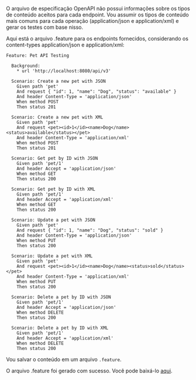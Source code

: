 O arquivo de especificação OpenAPI não possui informações sobre os tipos de conteúdo aceitos para cada endpoint. Vou assumir os tipos de conteúdo mais comuns para cada operação (application/json e application/xml) e gerar os testes com base nisso.

Aqui está o arquivo .feature para os endpoints fornecidos, considerando os content-types application/json e application/xml:

```feature
Feature: Pet API Testing

  Background:
    * url 'http://localhost:8080/api/v3'

  Scenario: Create a new pet with JSON
    Given path 'pet'
    And request { "id": 1, "name": "Dog", "status": "available" }
    And header Content-Type = 'application/json'
    When method POST
    Then status 201

  Scenario: Create a new pet with XML
    Given path 'pet'
    And request <pet><id>1</id><name>Dog</name><status>available</status></pet>
    And header Content-Type = 'application/xml'
    When method POST
    Then status 201

  Scenario: Get pet by ID with JSON
    Given path 'pet/1'
    And header Accept = 'application/json'
    When method GET
    Then status 200

  Scenario: Get pet by ID with XML
    Given path 'pet/1'
    And header Accept = 'application/xml'
    When method GET
    Then status 200

  Scenario: Update a pet with JSON
    Given path 'pet'
    And request { "id": 1, "name": "Dog", "status": "sold" }
    And header Content-Type = 'application/json'
    When method PUT
    Then status 200

  Scenario: Update a pet with XML
    Given path 'pet'
    And request <pet><id>1</id><name>Dog</name><status>sold</status></pet>
    And header Content-Type = 'application/xml'
    When method PUT
    Then status 200

  Scenario: Delete a pet by ID with JSON
    Given path 'pet/1'
    And header Accept = 'application/json'
    When method DELETE
    Then status 200

  Scenario: Delete a pet by ID with XML
    Given path 'pet/1'
    And header Accept = 'application/xml'
    When method DELETE
    Then status 200
```

Vou salvar o conteúdo em um arquivo `.feature`.

O arquivo .feature foi gerado com sucesso. Você pode baixá-lo [aqui](sandbox:/mnt/data/pet_api_tests.feature).